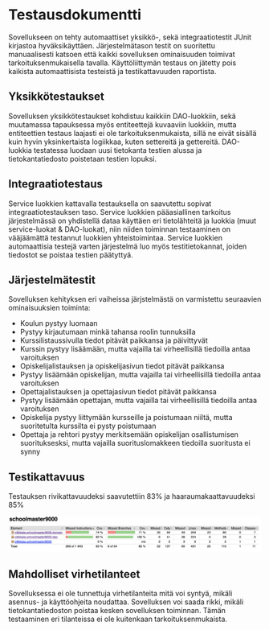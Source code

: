 # Testausdokumentti

Sovellukseen on tehty automaattiset yksikkö-, sekä integraatiotestit JUnit kirjastoa hyväksikäyttäen. 
Järjestelmätason testit on suoritettu manuaalisesti katsoen että kaikki sovelluksen ominaisuuden toimivat tarkoituksenmukaisella tavalla. Käyttöliittymän testaus on jätetty pois kaikista automaattisista testeistä ja testikattavuuden raportista.

## Yksikkötestaukset

Sovelluksen yksikkötestaukset kohdistuu kaikkiin DAO-luokkiin, sekä muutamassa tapauksessa myös entiteettejä kuvaaviin luokkiin, mutta entiteettien testaus laajasti ei ole tarkoituksenmukaista, sillä ne eivät sisällä kuin hyvin yksinkertaista logiikkaa, kuten settereitä ja gettereitä. DAO-luokkia testatessa luodaan uusi tietokanta testien alussa ja tietokantatiedosto poistetaan testien lopuksi.

## Integraatiotestaus

Service luokkien kattavalla testauksella on saavutettu sopivat integraatiotestauksen taso. Service luokkien pääasiallinen tarkoitus järjestelmässä on yhdistellä dataa käyttäen eri tietolähteitä ja luokkia (muut service-luokat & DAO-luokat), niin niiden toiminnan testaaminen on vääjäämättä testannut luokkien yhteistoimintaa. Service luokkien automaattisia testejä varten järjestelmä luo myös testitietokannat, joiden tiedostot se poistaa testien päätyttyä.

## Järjestelmätestit
Sovelluksen kehityksen eri vaiheissa järjstelmästä on varmistettu seuraavien ominaisuuksien toiminta:
- Koulun pystyy luomaan
- Pystyy kirjautumaan minkä tahansa roolin tunnuksilla
- Kurssilistaussivulla tiedot pitävät paikkansa ja päivittyvät
- Kurssin pystyy lisäämään, mutta vajailla tai virheellisillä tiedoilla antaa varoituksen
- Opiskelijalistauksen ja opiskelijasivun tiedot pitävät paikkansa
- Pystyy lisäämään opiskelijan, mutta vajailla tai virheellisillä tiedoilla antaa varoituksen
- Opettajalistauksen ja opettajasivun tiedot pitävät paikkansa
- Pystyy lisäämään opettajan, mutta vajailla tai virheellisillä tiedoilla antaa varoituksen
- Opiskelija pystyy liittymään kursseille ja poistumaan niiltä, mutta suoritetulta kurssilta ei pysty poistumaan
- Opettaja ja rehtori pystyy merkitsemään opiskelijan osallistumisen suorituksesksi, mutta vajailla suorituslomakkeen tiedoilla suoritusta ei synny

## Testikattavuus

Testauksen rivikattavuudeksi saavutettiin 83% ja haaraumakaattavuudeksi 85%

<img alt="luokkakaavio" src="https://github.com/anttiollikkala/ot-harjoitustyo/blob/master/dokumentaatio/img/testikattavuus.png?raw=true">  

## Mahdolliset virhetilanteet
Sovelluksessa ei ole tunnettuja virhetilanteita mitä voi syntyä, mikäli asennus- ja käyttöohjeita noudattaa.
Sovelluksen voi saada rikki, mikäli tietokantatiedoston poistaa kesken sovelluksen toiminnan. Tämän testaaminen eri tilanteissa ei ole kuitenkaan tarkoituksenmukaista.

